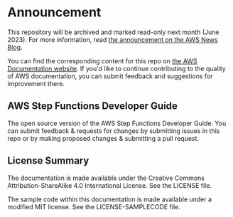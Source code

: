 # Announcement

This repository will be archived and marked read-only next month (June 2023). For more information, read [the announcement on the AWS News Blog](https://aws.amazon.com/blogs/aws/retiring-the-aws-documentation-on-github/).

You can find the corresponding content for this repo on [the AWS Documentation website](https://docs.aws.amazon.com/step-functions/latest/dg). If you'd like to continue contributing to the quality of AWS documentation, you can submit feedback and suggestions for improvement there.

## AWS Step Functions Developer Guide

The open source version of the AWS Step Functions Developer Guide. You can submit feedback & requests for changes by submitting issues in this repo or by making proposed changes & submitting a pull request. 

## License Summary

The documentation is made available under the Creative Commons Attribution-ShareAlike 4.0 International License. See the LICENSE file.

The sample code within this documentation is made available under a modified MIT license. See the LICENSE-SAMPLECODE file.
